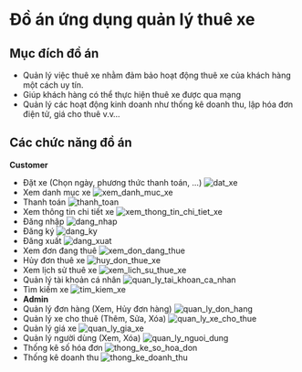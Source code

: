 # Đồ án ứng dụng quản lý thuê xe
## Mục đích đồ án
- Quản lý việc thuê xe nhằm đảm bảo hoạt động thuê xe của khách hàng một cách uy tín.
- Giúp khách hàng có thể thực hiện thuê xe được qua mạng
- Quản lý các hoạt động kinh doanh như thống kê doanh thu, lập hóa đơn điện tử, giá cho thuê v.v…
## Các chức năng đồ án
**Customer**
- Đặt xe (Chọn ngày, phương thức thanh toán, ...)
  ![dat_xe]()
- Xem danh mục xe
  ![xem_danh_muc_xe]()
- Thanh toán
  ![thanh_toan]()
- Xem thông tin chi tiết xe
  ![xem_thong_tin_chi_tiet_xe]()
- Đăng nhập
  ![dang_nhap]()
- Đăng ký
  ![dang_ky]()
- Đăng xuất
  ![dang_xuat]()
- Xem đơn đang thuê
  ![xem_don_dang_thue]()
- Hủy đơn thuê xe
  ![huy_don_thue_xe]()
- Xem lịch sử thuê xe
  ![xem_lich_su_thue_xe]()
- Quản lý tài khoản cá nhân
  ![quan_ly_tai_khoan_ca_nhan]()
- Tìm kiếm xe
  ![tim_kiem_xe]()
- **Admin**
- Quản lý đơn hàng (Xem, Hủy đơn hàng)
  ![quan_ly_don_hang]()
- Quản lý xe cho thuê (Thêm, Sửa, Xóa)
  ![quan_ly_xe_cho_thue]()
- Quản lý giá xe
  ![quan_ly_gia_xe]()
- Quản lý người dùng (Xem, Xóa)
  ![quan_ly_nguoi_dung]()
- Thống kê số hóa đơn
  ![thong_ke_so_hoa_don]()
- Thống kê doanh thu
  ![thong_ke_doanh_thu]()
